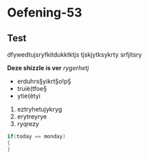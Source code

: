 # Oefening-53

## Test

dfywedtujsryfkitdukktktjs
tjskjytksykrty
srfjitsry

**Deze shizzle is ver**
*rygerhetj*

* erduhrs§yikrt§o!p§
* truiè(tfoe§
* ytie(ètyi

1. eztryhetujykryg
2. erytreyrye
3. ryqrezy

```C#
if(today == monday)
{
}
```
